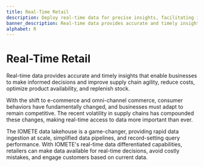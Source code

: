 ```yaml
---
title: Real-Time Retail
description: Deploy real-time data for precise insights, facilitating informed decisions. Boost supply chain agility, cut costs and optimize product availability.
banner_description: Real-time data provides accurate and timely insights that enable businesses to make informed decisions and improve supply chain agility, reduce costs, optimize product availability, and replenish stock.
alphabet: R
---
```


# Real-Time Retail

Real-time data provides accurate and timely insights that enable businesses to make informed decisions and improve supply chain agility, reduce costs, optimize product availability, and replenish stock.

With the shift to e-commerce and omni-channel commerce, consumer behaviors have fundamentally changed, and businesses must adapt to remain competitive. The recent volatility in supply chains has compounded these changes, making real-time access to data more important than ever.

The IOMETE data lakehouse is a game-changer, providing rapid data ingestion at scale, simplified data pipelines, and record-setting query performance. With IOMETE's real-time data differentiated capabilities, retailers can make data available for real-time decisions, avoid costly mistakes, and engage customers based on current data.
